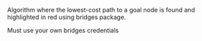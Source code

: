 Algorithm where the lowest-cost path to a goal node is found and highlighted in red using bridges package.

Must use your own bridges credentials
